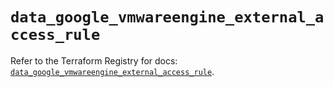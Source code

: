# `data_google_vmwareengine_external_access_rule`

Refer to the Terraform Registry for docs: [`data_google_vmwareengine_external_access_rule`](https://registry.terraform.io/providers/hashicorp/google-beta/5.36.0/docs/data-sources/google_vmwareengine_external_access_rule).
